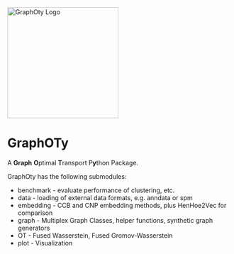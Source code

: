<img src="https://github.com/DaminK/GraphOT/blob/main/doc/images/graphOty.png?raw=true" alt="GraphOty Logo" width="250" height="250">

# GraphOTy
A **Graph** **O**ptimal **T**ransport P**y**thon Package.

GraphOty has the following submodules:
* benchmark - evaluate performance of clustering, etc.
* data - loading of external data formats, e.g. anndata or spm
* embedding - CCB and CNP embedding methods, plus HenHoe2Vec for comparison
* graph - Multiplex Graph Classes, helper functions, synthetic graph generators
* OT - Fused Wasserstein, Fused Gromov-Wasserstein
* plot - Visualization